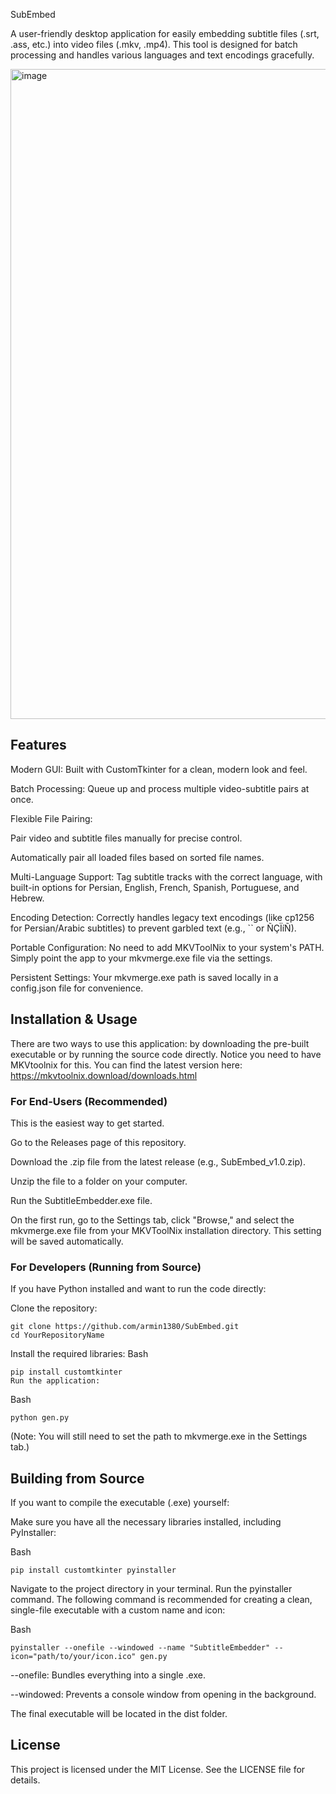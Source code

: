 SubEmbed

A user-friendly desktop application for easily embedding subtitle files (.srt, .ass, etc.) into video files (.mkv, .mp4). This tool is designed for batch processing and handles various languages and text encodings gracefully.

<img width="1920" height="1040" alt="image" src="https://github.com/user-attachments/assets/6ccfdd1c-5c55-41fa-8b8e-5e7b2c5a86a9" />

## Features
Modern GUI: Built with CustomTkinter for a clean, modern look and feel.

Batch Processing: Queue up and process multiple video-subtitle pairs at once.

Flexible File Pairing:

Pair video and subtitle files manually for precise control.

Automatically pair all loaded files based on sorted file names.

Multi-Language Support: Tag subtitle tracks with the correct language, with built-in options for Persian, English, French, Spanish, Portuguese, and Hebrew.

Encoding Detection: Correctly handles legacy text encodings (like cp1256 for Persian/Arabic subtitles) to prevent garbled text (e.g., `` or ÑÇÏíÑ).

Portable Configuration: No need to add MKVToolNix to your system's PATH. Simply point the app to your mkvmerge.exe file via the settings.

Persistent Settings: Your mkvmerge.exe path is saved locally in a config.json file for convenience.

## Installation & Usage
There are two ways to use this application: by downloading the pre-built executable or by running the source code directly.
Notice you need to have MKVtoolnix for this. You can find the latest version here: https://mkvtoolnix.download/downloads.html
### For End-Users (Recommended)
This is the easiest way to get started.

Go to the Releases page of this repository.

Download the .zip file from the latest release (e.g., SubEmbed_v1.0.zip).

Unzip the file to a folder on your computer.

Run the SubtitleEmbedder.exe file.

On the first run, go to the Settings tab, click "Browse," and select the mkvmerge.exe file from your MKVToolNix installation directory. This setting will be saved automatically.

### For Developers (Running from Source)
If you have Python installed and want to run the code directly:

Clone the repository:
```
git clone https://github.com/armin1380/SubEmbed.git
cd YourRepositoryName
```
Install the required libraries:
Bash
```
pip install customtkinter
Run the application:
```
Bash
```
python gen.py
```
(Note: You will still need to set the path to mkvmerge.exe in the Settings tab.)

## Building from Source
If you want to compile the executable (.exe) yourself:

Make sure you have all the necessary libraries installed, including PyInstaller:

Bash
```
pip install customtkinter pyinstaller
```
Navigate to the project directory in your terminal.
Run the pyinstaller command. The following command is recommended for creating a clean, single-file executable with a custom name and icon:

Bash
```
pyinstaller --onefile --windowed --name "SubtitleEmbedder" --icon="path/to/your/icon.ico" gen.py
```
--onefile: Bundles everything into a single .exe.

--windowed: Prevents a console window from opening in the background.

The final executable will be located in the dist folder.

## License
This project is licensed under the MIT License. See the LICENSE file for details.
